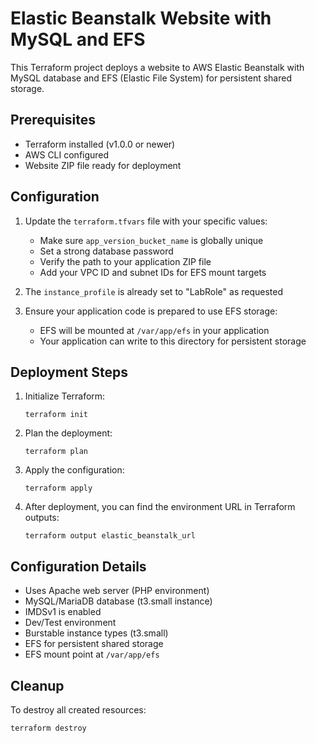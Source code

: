 # Elastic Beanstalk Website with MySQL and EFS

This Terraform project deploys a website to AWS Elastic Beanstalk with MySQL database and EFS (Elastic File System) for persistent shared storage.

## Prerequisites

- Terraform installed (v1.0.0 or newer)
- AWS CLI configured
- Website ZIP file ready for deployment

## Configuration

1. Update the `terraform.tfvars` file with your specific values:
   - Make sure `app_version_bucket_name` is globally unique
   - Set a strong database password
   - Verify the path to your application ZIP file
   - Add your VPC ID and subnet IDs for EFS mount targets

2. The `instance_profile` is already set to "LabRole" as requested

3. Ensure your application code is prepared to use EFS storage:
   - EFS will be mounted at `/var/app/efs` in your application
   - Your application can write to this directory for persistent storage

## Deployment Steps

1. Initialize Terraform:
   ```
   terraform init
   ```

2. Plan the deployment:
   ```
   terraform plan
   ```

3. Apply the configuration:
   ```
   terraform apply
   ```

4. After deployment, you can find the environment URL in Terraform outputs:
   ```
   terraform output elastic_beanstalk_url
   ```

## Configuration Details

- Uses Apache web server (PHP environment)
- MySQL/MariaDB database (t3.small instance)
- IMDSv1 is enabled
- Dev/Test environment
- Burstable instance types (t3.small)
- EFS for persistent shared storage
- EFS mount point at `/var/app/efs`

## Cleanup

To destroy all created resources:
```
terraform destroy
```
